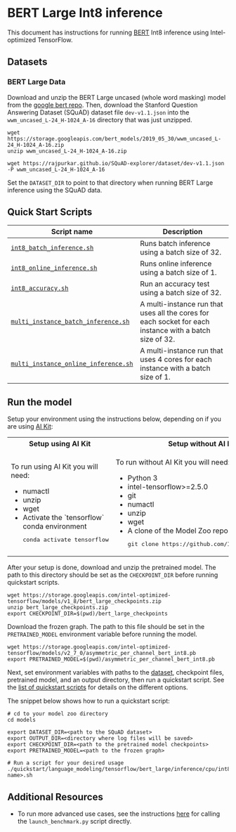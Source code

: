 <!--- 0. Title -->
# BERT Large Int8 inference

<!-- 10. Description -->

This document has instructions for running
[BERT](https://github.com/google-research/bert#what-is-bert) Int8 inference
using Intel-optimized TensorFlow.

<!--- 30. Datasets -->
## Datasets

### BERT Large Data
Download and unzip the BERT Large uncased (whole word masking) model from the
[google bert repo](https://github.com/google-research/bert#pre-trained-models).
Then, download the Stanford Question Answering Dataset (SQuAD) dataset file `dev-v1.1.json` into the `wwm_uncased_L-24_H-1024_A-16` directory that was just unzipped.

```
wget https://storage.googleapis.com/bert_models/2019_05_30/wwm_uncased_L-24_H-1024_A-16.zip
unzip wwm_uncased_L-24_H-1024_A-16.zip

wget https://rajpurkar.github.io/SQuAD-explorer/dataset/dev-v1.1.json -P wwm_uncased_L-24_H-1024_A-16
```
Set the `DATASET_DIR` to point to that directory when running BERT Large inference using the SQuAD data.

<!--- 40. Quick Start Scripts -->
## Quick Start Scripts

| Script name | Description |
|-------------|-------------|
| [`int8_batch_inference.sh`](/quickstart/language_modeling/tensorflow/bert_large/inference/cpu/int8/int8_batch_inference.sh) | Runs batch inference using a batch size of 32. |
| [`int8_online_inference.sh`](/quickstart/language_modeling/tensorflow/bert_large/inference/cpu/int8/int8_online_inference.sh) | Runs online inference using a batch size of 1. |
| [`int8_accuracy.sh`](/quickstart/language_modeling/tensorflow/bert_large/inference/cpu/int8/int8_accuracy.sh) | Run an accuracy test using a batch size of 32. |
| [`multi_instance_batch_inference.sh`](/quickstart/language_modeling/tensorflow/bert_large/inference/cpu/int8/multi_instance_batch_inference.sh) | A multi-instance run that uses all the cores for each socket for each instance with a batch size of 32. |
| [`multi_instance_online_inference.sh`](/quickstart/language_modeling/tensorflow/bert_large/inference/cpu/int8/multi_instance_online_inference.sh) | A multi-instance run that uses 4 cores for each instance with a batch size of 1. |

<!--- 50. AI Kit -->
## Run the model

Setup your environment using the instructions below, depending on if you are
using [AI Kit](/docs/general/tensorflow/AIKit.md):

<table>
  <tr>
    <th>Setup using AI Kit</th>
    <th>Setup without AI Kit</th>
  </tr>
  <tr>
    <td>
      <p>To run using AI Kit you will need:</p>
      <ul>
        <li>numactl
        <li>unzip
        <li>wget
        <li>Activate the `tensorflow` conda environment
        <pre>conda activate tensorflow</pre>
      </ul>
    </td>
    <td>
      <p>To run without AI Kit you will need:</p>
      <ul>
        <li>Python 3
        <li>intel-tensorflow>=2.5.0
        <li>git
        <li>numactl
        <li>unzip
        <li>wget
        <li>A clone of the Model Zoo repo<br />
        <pre>git clone https://github.com/IntelAI/models.git</pre>
      </ul>
    </td>
  </tr>
</table>

After your setup is done, download and unzip the pretrained model. The path to
this directory should be set as the `CHECKPOINT_DIR` before running quickstart scripts.
```
wget https://storage.googleapis.com/intel-optimized-tensorflow/models/v1_8/bert_large_checkpoints.zip
unzip bert_large_checkpoints.zip
export CHECKPOINT_DIR=$(pwd)/bert_large_checkpoints
```

Download the frozen graph. The path to this file should be set in the
`PRETRAINED_MODEL` environment variable before running the model.
```
wget https://storage.googleapis.com/intel-optimized-tensorflow/models/v2_7_0/asymmetric_per_channel_bert_int8.pb
export PRETRAINED_MODEL=$(pwd)/asymmetric_per_channel_bert_int8.pb
```

Next, set environment variables with paths to the [dataset](#datasets),
checkpoint files, pretrained model, and an output directory, then run a
quickstart script. See the [list of quickstart scripts](#quick-start-scripts)
for details on the different options.

The snippet below shows how to run a quickstart script:
```
# cd to your model zoo directory
cd models

export DATASET_DIR=<path to the SQuAD dataset>
export OUTPUT_DIR=<directory where log files will be saved>
export CHECKPOINT_DIR=<path to the pretrained model checkpoints>
export PRETRAINED_MODEL=<path to the frozen graph>

# Run a script for your desired usage
./quickstart/language_modeling/tensorflow/bert_large/inference/cpu/int8/<script name>.sh
```

<!--- 90. Resource Links-->
## Additional Resources

* To run more advanced use cases, see the instructions [here](Advanced.md)
  for calling the `launch_benchmark.py` script directly.

